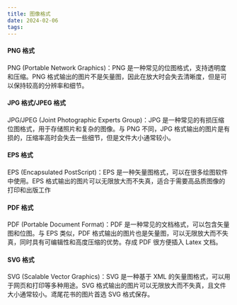 ```yaml
---
title: 图像格式
date: 2024-02-06
tags:
---
```

#### PNG 格式
PNG (Portable Network Graphics)：PNG 是一种常见的位图格式，支持透明度和压缩。PNG 格式输出的图片不是矢量图，因此在放大时会失去清晰度，但是可以保持较高的分辨率和细节。
#### JPG 格式/JPEG 格式
JPG/JPEG (Joint Photographic Experts Group)：JPG 是一种常见的有损压缩位图格式，用于存储照片和复杂的图像。与 PNG 不同，JPG 格式输出的图片是有损的，压缩率高时会失去一些细节，但是文件大小通常较小。
#### EPS 格式
EPS (Encapsulated PostScript)：EPS 是一种矢量图格式，可以在很多绘图软件中使用。EPS 格式输出的图片可以无限放大而不失真，适合于需要高品质图像的打印和出版工作
#### PDF 格式
PDF (Portable Document Format)：PDF 是一种常见的文档格式，可以包含矢量图和位图。与 EPS 类似，PDF 格式输出的图片也是矢量图，可以无限放大而不失真，同时具有可编辑性和高度压缩的优势。存成 PDF 很方便插入 Latex 文档。
#### SVG 格式
SVG (Scalable Vector Graphics)：SVG 是一种基于 XML 的矢量图格式，可以用于网页和打印等多种用途。SVG 格式输出的图片可以无限放大而不失真，且文件大小通常较小。鸢尾花书的图片首选 SVG 格式保存。